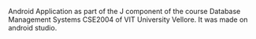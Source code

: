 Android Application as part of the J component of the course Database Management Systems CSE2004 of VIT University Vellore.
It was made on android studio.

